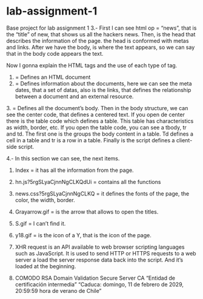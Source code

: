 # lab-assignment-1
Base project for lab assignment 1
3.-
First I can see html op = “news”, that is the “title” of new, that shows us all the hackers news. Then, is  the head that describes the information of the page. the head is conformed with metas and links. After we have the body, is where the text appears, so we can say that in the body code appears the text. 

Now I gonna explain the HTML tags and the use of each type of tag. 
1. <html> = Defines an HTML document
2. <head> = Defines information about the documents, here we can see the meta dates, that a set of datas, also is the links, that defines the relationship between a document and an external resource. 
3.<body> = Defines all the document’s body. Then in the body structure, we can see the center code, that defines a centered text. If you open de center there is the table code which defines a table. This table has characteristics as width, border, etc. If you open the table code, you can see a tbody, tr and td. The first one is the groups the body content in a table. Td defines a cell in a table and tr is a row in a table. Finally is the script defines a client-side script. 

4.- In this section we can see, the next items.
1. Index = it has all the information from the page. 
2. hn.js?5rgSLyaCjnnNgCLKQdUi = contains all the functions 
3. news.css?5rgSLyaCjnnNgCLKQ = it defines the fonts of the page, the color, the width, border. 
4. Grayarrow.gif = is the arrow that allows to open the titles.
5. S.gif = I can’t find it. 
6. y18.gif =  is the icon of a Y, that is the icon of the page. 

5.  XHR request is an API available to web browser scripting languages such as JavaScript. It is used to send HTTP or HTTPS requests to a web server a load the server response data back into the script. And it’s loaded at the beginning.

6. COMODO RSA Domain Validation Secure Server CA
“Entidad de certificación intermedia”
“Caduca: domingo, 11 de febrero de 2029, 20:59:59 hora de verano de Chile”

